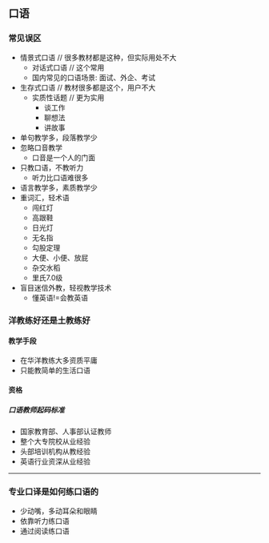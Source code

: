 ## 口语

### 常见误区

- 情景式口语 // 很多教材都是这种，但实际用处不大
  - 对话式口语 // 这个常用
  - 国内常见的口语场景: 面试、外企、考试
- 生存式口语 // 教材很多都是这个，用户不大
  - 实质性话题 // 更为实用
    - 谈工作
    - 聊想法
    - 讲故事
- 单句教学多，段落教学少
- 忽略口音教学
  - 口音是一个人的门面
- 只教口语，不教听力
  - 听力比口语难很多
- 语言教学多，素质教学少
- 重词汇，轻术语
  - 闯红灯
  - 高跟鞋
  - 日光灯
  - 无名指
  - 勾股定理
  - 大便、小便、放屁
  - 杂交水稻
  - 里氏7.0级
- 盲目迷信外教，轻视教学技术
  - 懂英语!=会教英语


### 洋教练好还是土教练好

#### 教学手段
- 在华洋教练大多资质平庸
- 只能教简单的生活口语

#### 资格

##### 口语教师起码标准

- 国家教育部、人事部认证教师
- 整个大专院校从业经验
- 头部培训机构从教经验
- 英语行业资深从业经验

---

### 专业口译是如何练口语的

- 少动嘴，多动耳朵和眼睛
- 依靠听力练口语
- 通过阅读练口语